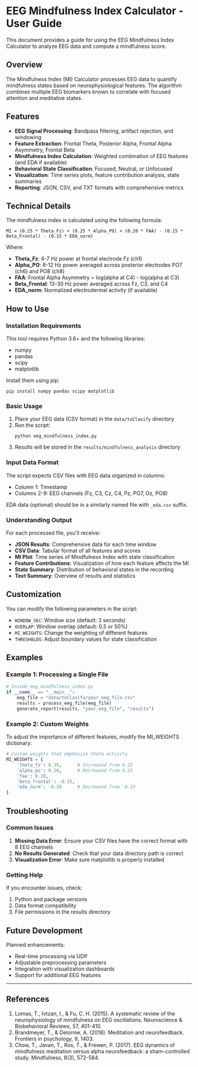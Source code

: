 # EEG Mindfulness Index Calculator - User Guide

This document provides a guide for using the EEG Mindfulness Index Calculator to analyze EEG data and compute a mindfulness score.

## Overview

The Mindfulness Index (MI) Calculator processes EEG data to quantify mindfulness states based on neurophysiological features. The algorithm combines multiple EEG biomarkers known to correlate with focused attention and meditative states.

## Features

- **EEG Signal Processing**: Bandpass filtering, artifact rejection, and windowing
- **Feature Extraction**: Frontal Theta, Posterior Alpha, Frontal Alpha Asymmetry, Frontal Beta
- **Mindfulness Index Calculation**: Weighted combination of EEG features (and EDA if available)
- **Behavioral State Classification**: Focused, Neutral, or Unfocused
- **Visualization**: Time series plots, feature contribution analysis, state summaries
- **Reporting**: JSON, CSV, and TXT formats with comprehensive metrics

## Technical Details

The mindfulness index is calculated using the following formula:

```
MI = (0.25 * Theta_Fz) + (0.25 * Alpha_PO) + (0.20 * FAA) - (0.15 * Beta_Frontal) - (0.15 * EDA_norm)
```

Where:
- **Theta_Fz**: 4-7 Hz power at frontal electrode Fz (ch1)
- **Alpha_PO**: 8-12 Hz power averaged across posterior electrodes PO7 (ch6) and PO8 (ch8)
- **FAA**: Frontal Alpha Asymmetry = log(alpha at C4) - log(alpha at C3)
- **Beta_Frontal**: 13-30 Hz power averaged across Fz, C3, and C4
- **EDA_norm**: Normalized electrodermal activity (if available)

## How to Use

### Installation Requirements

This tool requires Python 3.6+ and the following libraries:
- numpy
- pandas
- scipy
- matplotlib

Install them using pip:
```
pip install numpy pandas scipy matplotlib
```

### Basic Usage

1. Place your EEG data (CSV format) in the `data/toClasify` directory
2. Run the script:
   ```
   python eeg_mindfulness_index.py
   ```
3. Results will be stored in the `results/mindfulness_analysis` directory

### Input Data Format

The script expects CSV files with EEG data organized in columns:
- Column 1: Timestamp
- Columns 2-9: EEG channels (Fz, C3, Cz, C4, Pz, PO7, Oz, PO8)

EDA data (optional) should be in a similarly named file with `_eda.csv` suffix.

### Understanding Output

For each processed file, you'll receive:
- **JSON Results**: Comprehensive data for each time window
- **CSV Data**: Tabular format of all features and scores
- **MI Plot**: Time series of Mindfulness Index with state classification
- **Feature Contributions**: Visualization of how each feature affects the MI
- **State Summary**: Distribution of behavioral states in the recording
- **Text Summary**: Overview of results and statistics

## Customization

You can modify the following parameters in the script:
- `WINDOW_SEC`: Window size (default: 3 seconds)
- `OVERLAP`: Window overlap (default: 0.5 or 50%)
- `MI_WEIGHTS`: Change the weighting of different features
- `THRESHOLDS`: Adjust boundary values for state classification

## Examples

### Example 1: Processing a Single File

```python
# Inside eeg_mindfulness_index.py
if __name__ == "__main__":
    eeg_file = "data/toClasify/your_eeg_file.csv"
    results = process_eeg_file(eeg_file)
    generate_report(results, "your_eeg_file", "results")
```

### Example 2: Custom Weights

To adjust the importance of different features, modify the MI_WEIGHTS dictionary:

```python
# Custom weights that emphasize theta activity
MI_WEIGHTS = {
    'theta_fz': 0.35,      # Increased from 0.25
    'alpha_po': 0.20,      # Decreased from 0.25
    'faa': 0.20,
    'beta_frontal': -0.15,
    'eda_norm': -0.10      # Decreased from -0.15
}
```

## Troubleshooting

### Common Issues

1. **Missing Data Error**: Ensure your CSV files have the correct format with 8 EEG channels
2. **No Results Generated**: Check that your data directory path is correct
3. **Visualization Error**: Make sure matplotlib is properly installed

### Getting Help

If you encounter issues, check:
1. Python and package versions
2. Data format compatibility
3. File permissions in the results directory

## Future Development

Planned enhancements:
- Real-time processing via UDP
- Adjustable preprocessing parameters
- Integration with visualization dashboards
- Support for additional EEG features

---

## References

1. Lomas, T., Ivtzan, I., & Fu, C. H. (2015). A systematic review of the neurophysiology of mindfulness on EEG oscillations. Neuroscience & Biobehavioral Reviews, 57, 401-410.
2. Brandmeyer, T., & Delorme, A. (2018). Meditation and neurofeedback. Frontiers in psychology, 9, 1403.
3. Chow, T., Javan, T., Ros, T., & Frewen, P. (2017). EEG dynamics of mindfulness meditation versus alpha neurofeedback: a sham-controlled study. Mindfulness, 8(3), 572-584.
